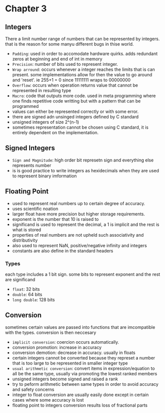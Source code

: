 # Chapter 3

## Integers

There a limit number range of numbers that can be represented by integers. that is the reason for some manyu different bugs in thise world.

- `Padding`: used in order to accomodate hardware quirks. adds redundant zeros at beginning and end of int in memory
- `Precision`: number of bits used to represent integer.
- `Wrap arround`: occurs whenever a integer reaches the limits that is can present. some implementations allow for then the value to go around and 'reset'. ie 255+1 = 0 since 11111111 wraps to 00000000
- `Overflow`: occurs when operation returns value that cannot be represented in resulting type
- `Macro`: code that outputs more code. used in meta programming where one finds repetitive code writting but with a pattern that can be programmed
- values can either be represented correctly or with some error.
- there are signed adn unsinged integers defined by C standard
- unsigned integers of size 2^(n-1)
- sometimes representation cannot be chosen using C standard, it is entirely dependent on the implementation.

## Signed Integers

- `Sign amd Magnitude`: high order bit represetn sign and everything else represents number
- is is good practice to write integers as hexidecimals when they are used to represent binary imformation

## Floating Point

- used to represent real numbers up to  certain degree of accuracy.
- uses scientific noation
- larger float have more precision but higher storage requirements.
- exponent is the number that 10 is raised to
- significand is used to represent the decimal, a 1 is implicit and the rest is what is stored
- properties of real numbers are not upheld such associativity and distributivity
- also used to represent NaN, positive/negative infinity and integers
- constants are also define in the standard headers

### Types

each type includes a 1 bit sign. some bits to represent exponent and the rest are significand

- `float`: 32 bits
- `double`: 64 bits
- `long double`: 128 bits

## Conversion

sometimes certain values are passed into functions that are imcompatible with the types. conversion is then neccesary

- `implicit conversion`: coercion occurs automatically. 
- conversion promotion: increase in accuracy
- conversion demotion: decrease in accuracy. usually in floats
- certain integers cannot be converted because they represet a number that is too large to be represented in smaller integer type
- `usual arithmetic conversion`: convert items in expression/equation to all be the same type, usually via promoting the lowest ranked members
- unsigned integers become signed and raised a rank
- try to peform arithmetic between same types in order to avoid accuracy and safety concerns
- integer to float conversion are usually easily done except in certain cases where some accuracy is lost
- floating point to integers conversion results loss of fractional parts
